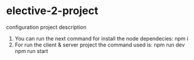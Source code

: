 # elective-2-project
configuration project description

1. You can run the next command for install the node 
dependecies:
    npm i
2. For run the client & server project the command 
used is:
    npm run dev
    npm run start
